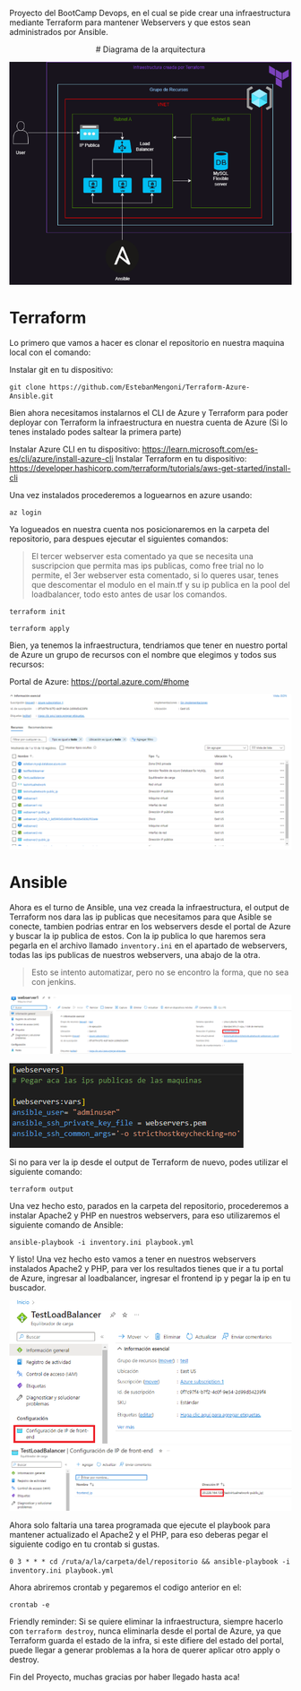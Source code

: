 Proyecto del BootCamp Devops, en el cual se pide crear una infraestructura mediante Terraform para mantener Webservers y que estos sean administrados por Ansible.
<p align="center">
                                           # Diagrama de la arquitectura
  
  ![](./images/infra_azure.png)
<p>

# Terraform
  
Lo primero que vamos a hacer es clonar el repositorio en nuestra maquina local con el comando:
  
Instalar git en tu dispositivo: 
  
```
git clone https://github.com/EstebanMengoni/Terraform-Azure-Ansible.git
```
Bien ahora necesitamos instalarnos el CLI de Azure y Terraform para poder deployar con Terraform la infraestructura en nuestra cuenta de Azure (Si lo tenes instalado podes saltear la primera parte)

Instalar Azure CLI en tu dispositivo: https://learn.microsoft.com/es-es/cli/azure/install-azure-cli
Instalar Terraform en tu dispositivo: https://developer.hashicorp.com/terraform/tutorials/aws-get-started/install-cli
  
Una vez instalados procederemos a loguearnos en azure usando:
  
```
az login
```
  
Ya logueados en nuestra cuenta nos posicionaremos en la carpeta del repositorio, para despues ejecutar el siguientes comandos:
> El tercer webserver esta comentado ya que se necesita una suscripcion que permita mas ips publicas, como free trial no lo permite, el 3er webserver esta comentado, si lo queres usar, tenes que descomentar el modulo en el main.tf y su ip publica en la pool del loadbalancer, todo esto antes de usar los comandos.
  
```
terraform init
```
```
terraform apply
```
Bien, ya tenemos la infraestructura, tendriamos que tener en nuestro portal de Azure un grupo de recursos con el nombre que elegimos y todos sus recursos:

Portal de Azure: https://portal.azure.com/#home

  ![](./images/recursos_azure.png)
  
# Ansible
  
Ahora es el turno de Ansible, una vez creada la infraestructura, el output de Terraform nos dara las ip publicas que necesitamos para que Asible se conecte, tambien podrias entrar en los webservers desde el portal de Azure y buscar la ip publica de estos. Con la ip publica lo que haremos sera pegarla en el archivo llamado `inventory.ini` en el apartado de webservers, todas las ips publicas de nuestros webservers, una abajo de la otra.
> Esto se intento automatizar, pero no se encontro la forma, que no sea con jenkins.
  
  ![](./images/ip_publica.png)
  
  ![](./images/inventory.png)
  
Si no para ver la ip desde el output de Terraform de nuevo, podes utilizar el siguiente comando:
```  
terraform output
```
  
Una vez hecho esto, parados en la carpeta del repositorio, procederemos a instalar Apache2 y PHP en nuestros webservers, para eso utilizaremos el siguiente comando de Ansible:

```
ansible-playbook -i inventory.ini playbook.yml
```
  

Y listo! Una vez hecho esto vamos a tener en nuestros webservers instalados Apache2 y PHP, para ver los resultados tienes que ir a tu portal de Azure, ingresar al loadbalancer, ingresar el frontend ip y pegar la ip en tu buscador.
  
  ![](./images/loadbalancer.png)
  ![](./images/frontend_ip.png)

Ahora solo faltaria una tarea programada que ejecute el playbook para mantener actualizado el Apache2 y el PHP, para eso deberas pegar el siguiente codigo en tu crontab si gustas.

```
0 3 * * * cd /ruta/a/la/carpeta/del/repositorio && ansible-playbook -i inventory.ini playbook.yml
```
Ahora abriremos crontab y pegaremos el codigo anterior en el:
```
crontab -e
```

Friendly reminder: Si se quiere eliminar la infraestructura, siempre hacerlo con `terraform destroy`, nunca eliminarla desde el portal de Azure, ya que Terraform guarda el estado de la infra, si este difiere del estado del portal, puede llegar a generar problemas a la hora de querer aplicar otro apply o destroy.

Fin del Proyecto, muchas gracias por haber llegado hasta aca!
